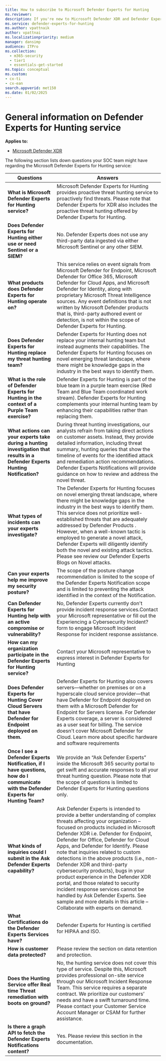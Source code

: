 ```yaml
---
title: How to subscribe to Microsoft Defender Experts for Hunting
ms.reviewer:
description: If you're new to Microsoft Defender XDR and Defender Experts for Hunting, this is how you onboard, receive, and set up Defender experts notifications.
ms.service: defender-experts-for-hunting
ms.author: vpattnaik
author: vpattnai
ms.localizationpriority: medium
manager: dansimp
audience: ITPro
ms.collection:
  - m365-security
  - tier1
  - essentials-get-started
ms.topic: conceptual
ms.custom: 
- cx-ti
- cx-ean
search.appverid: met150
ms.date: 01/02/2025
---
```


# General information on Defender Experts for Hunting service

**Applies to:**

- [Microsoft Defender XDR](microsoft-365-defender.md)

The following section lists down questions your SOC team might have regarding the Microsoft Defender Experts for Hunting service:

| Questions | Answers |
|---------|---------|
| **What is Microsoft Defender Experts for Hunting service?** | Microsoft Defender Experts for Hunting provides proactive threat hunting service to proactively find threats. Please note that Defender Experts for XDR also includes the proactive threat hunting offered by Defender Experts for Hunting.|
|**Does Defender Experts for Hunting either use or need Sentinel or a SIEM?**|No. Defender Experts does not use any third-party data ingested via either Microsoft Sentinel or any other SIEM.|
|**What products does Defender Experts for Hunting operate on?**|This service relies on event signals from Microsoft Defender for Endpoint, Microsoft Defender for Office 365, Microsoft Defender for Cloud Apps, and Microsoft Defender for Identity, along with proprietary Microsoft Threat Intelligence sources. Any event definitions that is not written by Microsoft Defender products that is, third-party authored event or detection, is not within the scope of Defender Experts for Hunting.|
|**Does Defender Experts for Hunting replace my threat hunting team?**|Defender Experts for Hunting does not replace your internal hunting team but instead augments their capabilities. The Defender Experts for Hunting focuses on novel emerging threat landscape, where there might be knowledge gaps in the industry in the best ways to identify them.|
|**What is the role of Defender Experts for Hunting in the context of a Purple Team exercise?**|Defender Experts for Hunting is part of the blue team in a purple team exercise (Red Team and Blue Team coordinated work stream). Defender Experts for Hunting complements your internal hunting team by enhancing their capabilities rather than replacing them.|
|**What actions can your experts take during a hunting investigation that results in a Defender Experts Hunting Notification?**|During threat hunting investigations, our analysts refrain from taking direct actions on customer assets. Instead, they provide detailed information, including threat summary, hunting queries that show the timeline of events for the identified attack and remediation action recommendations. Defender Experts Notifications will provide guidance on how to review and address the novel threat.|
|**What types of incidents can your experts investigate?**|The Defender Experts for Hunting focuses on novel emerging threat landscape, where there might be knowledge gaps in the industry in the best ways to identify them. This service does not prioritize well-established threats that are adequately addressed by Defender Products . However, when a well-known tactic is employed to generate a novel attack, Defender Experts will diligently identify both the novel and existing attack tactics. Please see review our Defender Experts Blogs on Novel attacks.|
|**Can your experts help me improve my security posture?**|The scope of the posture change recommendation is limited to the scope of the Defender Experts Notification scope and is limited to preventing the attack identified in the context of the Notification.|
|**Can Defender Experts for Hunting help with an active compromise or vulnerability?**|No, Defender Experts currently don't provide incident response services.Contact your Microsoft representative or fill out the Experiencing a Cybersecurity Incident? form to engage Microsoft Incident Response for incident response assistance.|
|**How can my organization participate in the Defender Experts for Hunting service?**|Contact your Microsoft representative to express interest in Defender Experts for Hunting|
|**Does Defender Experts for Hunting Cover Cloud Servers that have Defender for Endpoint deployed on them.**|Defender Experts for Hunting also covers servers—whether on premises or on a hyperscale cloud service provider—that have Defender for Endpoint deployed on them with a Microsoft Defender for Endpoint for Servers license. For Defender Experts coverage, a server is considered as a user seat for billing. The service doesn't cover Microsoft Defender for Cloud. Learn more about specific hardware and software requirements|
|**Once I see a Defender Experts Notification, if I have questions, how do I communicate with the Defender Experts for Hunting Team?**|We provide an “Ask Defender Experts” inside the Microsoft 365 security portal to get swift and accurate responses to all your threat hunting question. Please note that the scope of questions is limited to Defender Experts for Hunting questions only.|
|**What kinds of inquiries could I submit in the Ask Defender Experts capability?**|Ask Defender Experts is intended to provide a better understanding of complex threats affecting your organization – focused on products included in Microsoft Defender XDR i.e. Defender for Endpoint, Defender for Office, Defender for Cloud Apps, and Defender for Identify. Please note that inquiries related to custom detections in the above products (i.e., non-Defender XDR and third-party cybersecurity products), bugs in your product experience in the Defender XDR portal, and those related to security incident response services cannot be handled by Ask Defender Experts. See sample and more details in this article – Collaborate with experts on demand.|
|**What Certifications do the Defender Experts Services have?**|Defender Experts for Hunting is certified for HIPAA and ISO.|
|**How is customer data protected?**|Please review the section on data retention and protection.|
|**Does the Hunting Service offer Real time Threat remediation with boots on ground?**|No, the hunting service does not cover this type of service. Despite this, Microsoft provides professional on-site service through our Microsoft Incident Response Team. This service requires a separate contract. We prioritize our customers’ needs and have a swift turnaround time. Please contact your Customer Service Account Manager or CSAM for further assistance.|
|**Is there a graph API to fetch the Defender Experts Notifications content?**|Yes. Please review this section in the documentation.|
